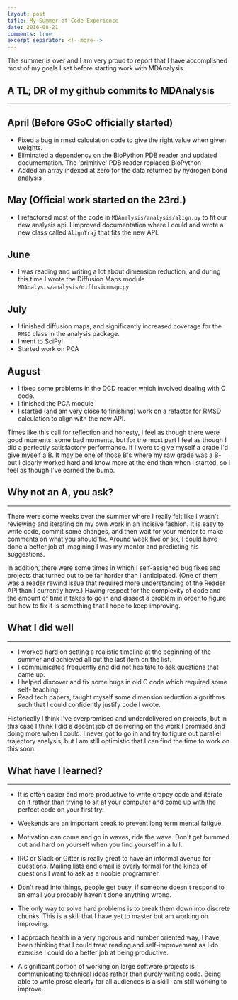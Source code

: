```yaml
---
layout: post
title: My Summer of Code Experience
date: 2016-08-21
comments: true
excerpt_separator: <!--more-->
---
```


The summer is over and I am very proud to report that I have accomplished most
of my goals I set before starting work with MDAnalysis.

<!--more-->
A TL; DR of my github commits to MDAnalysis
---
---
April (Before GSoC officially started)
---
- Fixed a bug in rmsd calculation code to give the right value when given
weights.
- Eliminated a dependency on the BioPython PDB reader and updated documentation.
The 'primitive' PDB reader replaced BioPython
- Added an array indexed at zero for the data returned by hydrogen bond analysis

May (Official work started on the 23rd.)
---
- I refactored most of the code in `MDAnalysis/analysis/align.py` to fit our
new analysis api. I improved documentation where I could and wrote a new class
called `AlignTraj` that fits the new API.

June
----
- I was reading and writing a lot about dimension reduction, and during this
time I wrote the Diffusion Maps module `MDAnalysis/analysis/diffusionmap.py`

July
---
- I finished diffusion maps, and significantly increased coverage for the `RMSD`
class in the analysis package.
- I went to SciPy!
- Started work on PCA

August
---
- I fixed some problems in the DCD reader which involved dealing with C code.
- I finished the PCA module
- I started (and am very close to finishing) work on a refactor for RMSD
calculation to align with the new API.

Times like this call for reflection and honesty, I feel as though there were
good moments, some bad moments, but for the most part I feel as though I did
a perfectly satisfactory performance. If I were to give myself a grade I'd give
myself a B. It may be one of those B's where my raw grade was a B- but
I clearly worked hard and know more at the end than when I started, so I feel
as though I've earned the bump.

Why not an A, you ask?
----
----
There were some weeks over the summer where I really felt
like I wasn't reviewing and iterating on my own work in an incisive fashion.
It is easy to write code, commit some changes, and then wait for your mentor
to make comments on what you should fix. Around week five or six, I could have
done a better job at imagining I was my mentor and predicting his suggestions.

In addition, there were some times in which I self-assigned bug fixes and projects
that turned out to be far harder than I anticipated. (One of them was a reader
rewind issue that required more understanding of the Reader API than I
currently have.) Having respect for the complexity of code and the amount of
time it takes to go in and dissect a problem in order to figure out how to fix it
is something that I hope to keep improving.

What I did well
---
---
- I worked hard on setting a realistic timeline at the beginning of the summer
and achieved all but the last item on the list.
- I communicated frequently and did not hesitate to ask questions that came up.
- I helped discover and fix some bugs in old C code which required some self-
teaching.
- Read tech papers, taught myself some dimension reduction algorithms such that
I could confidently justify code I wrote.

Historically I think I've overpromised and underdelivered on projects, but
in this case I think I did a decent job of delivering on the work I promised
and doing more when I could. I never got to go in and try to figure out parallel
trajectory analysis, but I am still optimistic that I can find the time to
work on this soon.

What have I learned?
---
---
- It is often easier and more productive to write crappy code and iterate on it
rather than trying to sit at your computer and come up with the perfect code
on your first try.

- Weekends are an important break to prevent long term mental fatigue.

- Motivation can come and go in waves, ride the wave. Don't get bummed out and
hard on yourself when you find yourself in a lull.

- IRC or Slack or Gitter is really great to have an informal avenue for questions.
Mailing lists and email is overly formal for the kinds of questions I want to
ask as a noobie programmer.

- Don't read into things, people get busy, if someone doesn't respond to an
email you probably haven't done anything wrong.

- The only way to solve hard problems is to break them down into discrete
chunks. This is a skill that I have yet to master but am working on improving.

- I approach health in a very rigorous and number oriented way, I have been
thinking that I could treat reading and self-improvement as I do exercise I could
do a better job at being productive.

- A significant portion of working on large software projects is communicating
technical ideas rather than purely writing code. Being able to write prose
clearly for all audiences is a skill I am still working to improve.

